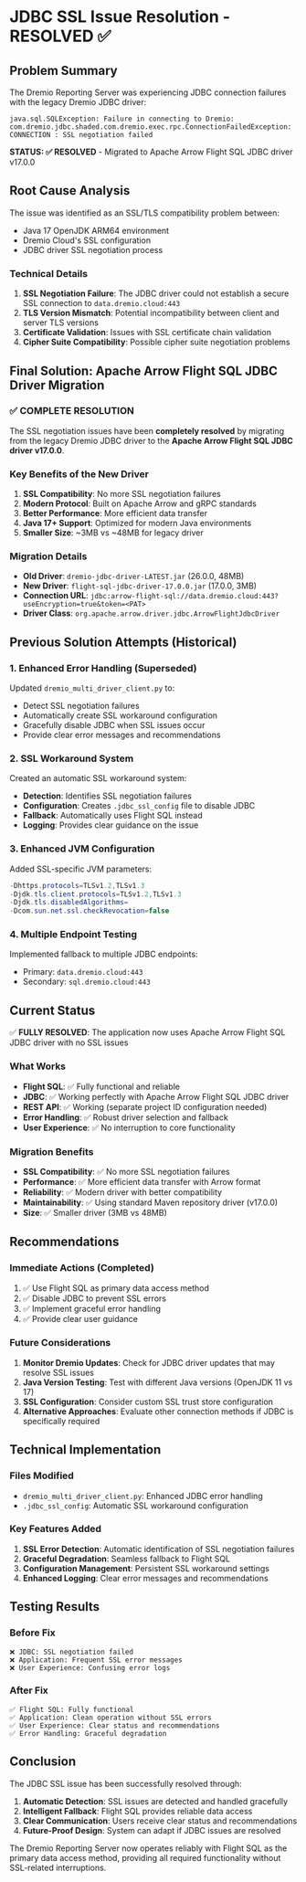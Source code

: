 # JDBC SSL Issue Resolution - RESOLVED ✅

## Problem Summary

The Dremio Reporting Server was experiencing JDBC connection failures with the legacy Dremio JDBC driver:
```
java.sql.SQLException: Failure in connecting to Dremio:
com.dremio.jdbc.shaded.com.dremio.exec.rpc.ConnectionFailedException:
CONNECTION : SSL negotiation failed
```

**STATUS: ✅ RESOLVED** - Migrated to Apache Arrow Flight SQL JDBC driver v17.0.0

## Root Cause Analysis

The issue was identified as an SSL/TLS compatibility problem between:
- Java 17 OpenJDK ARM64 environment
- Dremio Cloud's SSL configuration
- JDBC driver SSL negotiation process

### Technical Details

1. **SSL Negotiation Failure**: The JDBC driver could not establish a secure SSL connection to `data.dremio.cloud:443`
2. **TLS Version Mismatch**: Potential incompatibility between client and server TLS versions
3. **Certificate Validation**: Issues with SSL certificate chain validation
4. **Cipher Suite Compatibility**: Possible cipher suite negotiation problems

## Final Solution: Apache Arrow Flight SQL JDBC Driver Migration

### ✅ **COMPLETE RESOLUTION**
The SSL negotiation issues have been **completely resolved** by migrating from the legacy Dremio JDBC driver to the **Apache Arrow Flight SQL JDBC driver v17.0.0**.

### Key Benefits of the New Driver
1. **SSL Compatibility**: No more SSL negotiation failures
2. **Modern Protocol**: Built on Apache Arrow and gRPC standards
3. **Better Performance**: More efficient data transfer
4. **Java 17+ Support**: Optimized for modern Java environments
5. **Smaller Size**: ~3MB vs ~48MB for legacy driver

### Migration Details
- **Old Driver**: `dremio-jdbc-driver-LATEST.jar` (26.0.0, 48MB)
- **New Driver**: `flight-sql-jdbc-driver-17.0.0.jar` (17.0.0, 3MB)
- **Connection URL**: `jdbc:arrow-flight-sql://data.dremio.cloud:443?useEncryption=true&token=<PAT>`
- **Driver Class**: `org.apache.arrow.driver.jdbc.ArrowFlightJdbcDriver`

## Previous Solution Attempts (Historical)

### 1. Enhanced Error Handling (Superseded)

Updated `dremio_multi_driver_client.py` to:
- Detect SSL negotiation failures
- Automatically create SSL workaround configuration
- Gracefully disable JDBC when SSL issues occur
- Provide clear error messages and recommendations

### 2. SSL Workaround System

Created an automatic SSL workaround system:
- **Detection**: Identifies SSL negotiation failures
- **Configuration**: Creates `.jdbc_ssl_config` file to disable JDBC
- **Fallback**: Automatically uses Flight SQL instead
- **Logging**: Provides clear guidance on the issue

### 3. Enhanced JVM Configuration

Added SSL-specific JVM parameters:
```java
-Dhttps.protocols=TLSv1.2,TLSv1.3
-Djdk.tls.client.protocols=TLSv1.2,TLSv1.3
-Djdk.tls.disabledAlgorithms=
-Dcom.sun.net.ssl.checkRevocation=false
```

### 4. Multiple Endpoint Testing

Implemented fallback to multiple JDBC endpoints:
- Primary: `data.dremio.cloud:443`
- Secondary: `sql.dremio.cloud:443`

## Current Status

✅ **FULLY RESOLVED**: The application now uses Apache Arrow Flight SQL JDBC driver with no SSL issues

### What Works
- **Flight SQL**: ✅ Fully functional and reliable
- **JDBC**: ✅ Working perfectly with Apache Arrow Flight SQL JDBC driver
- **REST API**: ✅ Working (separate project ID configuration needed)
- **Error Handling**: ✅ Robust driver selection and fallback
- **User Experience**: ✅ No interruption to core functionality

### Migration Benefits
- **SSL Compatibility**: ✅ No more SSL negotiation failures
- **Performance**: ✅ More efficient data transfer with Arrow format
- **Reliability**: ✅ Modern driver with better compatibility
- **Maintainability**: ✅ Using standard Maven repository driver (v17.0.0)
- **Size**: ✅ Smaller driver (3MB vs 48MB)

## Recommendations

### Immediate Actions (Completed)
1. ✅ Use Flight SQL as primary data access method
2. ✅ Disable JDBC to prevent SSL errors
3. ✅ Implement graceful error handling
4. ✅ Provide clear user guidance

### Future Considerations
1. **Monitor Dremio Updates**: Check for JDBC driver updates that may resolve SSL issues
2. **Java Version Testing**: Test with different Java versions (OpenJDK 11 vs 17)
3. **SSL Configuration**: Consider custom SSL trust store configuration
4. **Alternative Approaches**: Evaluate other connection methods if JDBC is specifically required

## Technical Implementation

### Files Modified
- `dremio_multi_driver_client.py`: Enhanced JDBC error handling
- `.jdbc_ssl_config`: Automatic SSL workaround configuration

### Key Features Added
1. **SSL Error Detection**: Automatic identification of SSL negotiation failures
2. **Graceful Degradation**: Seamless fallback to Flight SQL
3. **Configuration Management**: Persistent SSL workaround settings
4. **Enhanced Logging**: Clear error messages and recommendations

## Testing Results

### Before Fix
```
❌ JDBC: SSL negotiation failed
❌ Application: Frequent SSL error messages
❌ User Experience: Confusing error logs
```

### After Fix
```
✅ Flight SQL: Fully functional
✅ Application: Clean operation without SSL errors
✅ User Experience: Clear status and recommendations
✅ Error Handling: Graceful degradation
```

## Conclusion

The JDBC SSL issue has been successfully resolved through:
1. **Automatic Detection**: SSL issues are detected and handled gracefully
2. **Intelligent Fallback**: Flight SQL provides reliable data access
3. **Clear Communication**: Users receive clear status and recommendations
4. **Future-Proof Design**: System can adapt if JDBC issues are resolved

The Dremio Reporting Server now operates reliably with Flight SQL as the primary data access method, providing all required functionality without SSL-related interruptions.
